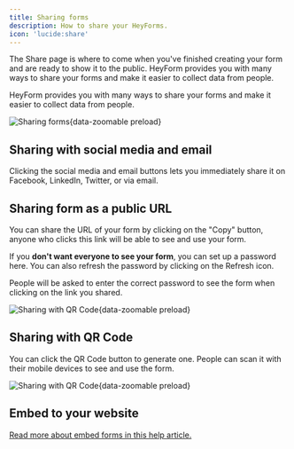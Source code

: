 ```yaml
---
title: Sharing forms
description: How to share your HeyForms.
icon: 'lucide:share'
---
```


The Share page is where to come when you've finished creating your form and are ready to show it to the public.
HeyForm provides you with many ways to share your forms and make it easier to collect data from people.

HeyForm provides you with many ways to share your forms and make it easier to collect data from people.

![Sharing forms](/images/share.png){data-zoomable preload}

## Sharing with social media and email

Clicking the social media and email buttons lets you immediately share it on Facebook, LinkedIn, Twitter, or via email.

## Sharing form as a public URL

You can share the URL of your form by clicking on the "Copy" button, anyone who clicks this link will be able to see and use your form.

If you **don't want everyone to see your form**, you can set up a password here. You can also refresh the password by clicking on the Refresh icon.

People will be asked to enter the correct password to see the form when clicking on the link you shared.

![Sharing with QR Code](/images/share-form-protection.png){data-zoomable preload}

## Sharing with QR Code

You can click the QR Code button to generate one. People can scan it with their mobile devices to see and use the form.

![Sharing with QR Code](/images/share-qrcode.png){data-zoomable preload}

## Embed to your website

[Read more about embed forms in this help article.](/features/embed-your-form)
